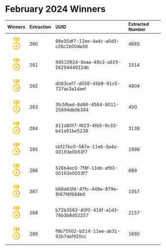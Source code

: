 # February 2024 Winners

|                                       Winners                                        | Extraction | UUID                                 | Extracted Number |
| :----------------------------------------------------------------------------------: | :--------- | :----------------------------------- | :--------------- |
| <img src="../prize.svg" style="height: 40px; margin-top: 10px; margin-bottom: 10px"> | 280        | 98e35df7-12ee-4a4c-a0d3-c26c1b00da3d | 4685             |
| <img src="../prize.svg" style="height: 40px; margin-top: 10px; margin-bottom: 10px"> | 281        | 98510924-8eaa-49c3-a825-5629444922db | 1514             |
| <img src="../prize.svg" style="height: 40px; margin-top: 10px; margin-bottom: 10px"> | 282        | d083cef7-d056-45b9-81c5-727ac3a1daef | 4804             |
| <img src="../prize.svg" style="height: 40px; margin-top: 10px; margin-bottom: 10px"> | 283        | 3fc5fbad-8d86-4564-8011-25894db0b384 | 450              |
| <img src="../prize.svg" style="height: 40px; margin-top: 10px; margin-bottom: 10px"> | 284        | 811d80f7-f623-4fb5-9c33-b41e91be5239 | 3139             |
| <img src="../prize.svg" style="height: 40px; margin-top: 10px; margin-bottom: 10px"> | 285        | cbf27bc0-587e-11eb-9a4a-00163e0053f7 | 1898             |
| <img src="../prize.svg" style="height: 40px; margin-top: 10px; margin-bottom: 10px"> | 286        | 526b4ec0-7f8f-11eb-af93-00163e0053f7 | 689              |
| <img src="../prize.svg" style="height: 40px; margin-top: 10px; margin-bottom: 10px"> | 287        | b68d43f4-47fc-449a-879e-8f67f6f688b0 | 1057             |
| <img src="../prize.svg" style="height: 40px; margin-top: 10px; margin-bottom: 10px"> | 288        | b72b3583-40f0-416f-a1d3-76b3b8d52257 | 2157             |
| <img src="../prize.svg" style="height: 40px; margin-top: 10px; margin-bottom: 10px"> | 289        | f8b75502-b214-11ee-ab31-92b7daf920cc | 1690              |
